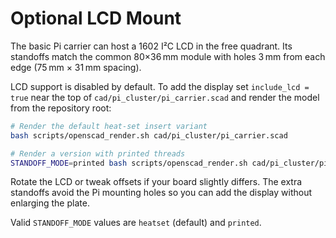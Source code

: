# Optional LCD Mount

The basic Pi carrier can host a 1602 I²C LCD in the free quadrant.
Its standoffs match the common 80×36 mm module with holes 3 mm from each
edge (75 mm × 31 mm spacing).

LCD support is disabled by default. To add the display set
`include_lcd = true` near the top of `cad/pi_cluster/pi_carrier.scad`
and render the model from the repository root:

```bash
# Render the default heat-set insert variant
bash scripts/openscad_render.sh cad/pi_cluster/pi_carrier.scad

# Render a version with printed threads
STANDOFF_MODE=printed bash scripts/openscad_render.sh cad/pi_cluster/pi_carrier.scad
```

Rotate the LCD or tweak offsets if your board slightly differs. The
extra standoffs avoid the Pi mounting holes so you can add the display
without enlarging the plate.

Valid `STANDOFF_MODE` values are `heatset` (default) and `printed`.
